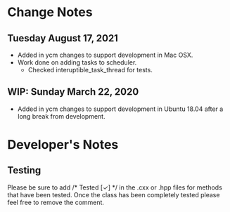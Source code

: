 # Change Notes

## Tuesday August 17, 2021
* Added in ycm changes to support development in Mac OSX.
* Work done on adding tasks to scheduler.
  * Checked interuptible_task_thread for tests.

## WIP: Sunday March 22, 2020
* Added in ycm changes to support development in Ubuntu 18.04 after a long
  break from development. 


# Developer's Notes

## Testing

Please be sure to add /* Tested [✓] */ in the .cxx or .hpp files for methods
that have been tested. Once the class has been completely tested please feel
free to remove the comment.
